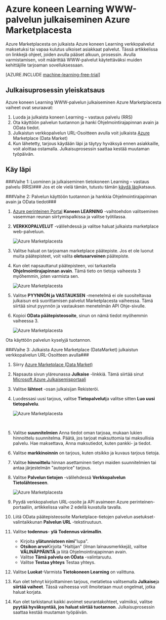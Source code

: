 <properties 
    pageTitle="Julkaise koneen learning WWW-palvelun Azure Marketplacesta | Microsoft Azure" 
    description="Julkaiseminen Azure koneen Learning Web-palvelu Azure Marketplacesta" 
    services="machine-learning" 
    documentationCenter="" 
    authors="BharathS" 
    manager="jhubbard" 
    editor="cgronlun"/>

<tags 
    ms.service="machine-learning" 
    ms.workload="data-services" 
    ms.tgt_pltfrm="na" 
    ms.devlang="na" 
    ms.topic="article" 
    ms.date="09/08/2016" 
    ms.author="bharaths"/>

# <a name="publish-azure-machine-learning-web-service-to-the-azure-marketplace"></a>Azure koneen Learning WWW-palvelun julkaiseminen Azure Marketplacesta 

Azure Marketplacesta on julkaista Azure koneen Learning verkkopalvelut maksetuksi tai vapaa kulutus ulkoiset asiakkaat palvelut. Tässä artikkelissa on linkkejä ohjeet, joiden avulla pääset alkuun, prosessin. Avulla varmistamisen, voit määrittää WWW-palvelut käytettäväksi muiden kehittäjille tarjoaman sovelluksessaan.


[AZURE.INCLUDE [machine-learning-free-trial](../../includes/machine-learning-free-trial.md)]

## <a name="overview-of-the-publishing-process"></a>Julkaisuprosessin yleiskatsaus 

Azure koneen Learning WWW-palvelun julkaiseminen Azure Marketplacesta vaiheet ovat seuraavat:

1. Luoda ja julkaista koneen Learning – vastaus palvelu (RRS)
2. Ota käyttöön palvelun tuotannon ja hanki Ohjelmointirajapinnan avain ja OData tiedot.
3. Julkaistun verkkopalvelun URL-Osoitteen avulla voit julkaista [Azure](https://publish.windowsazure.com/workspace/) Marketplace (Data Market) 
4. Kun lähetetty, tarjous käydään läpi ja täytyy hyväksyä ennen asiakkaille, voit aloittaa ostamalla. Julkaisuprosessin saattaa kestää muutaman työpäivän. 

## <a name="walk-through"></a>Käy läpi
###<a name="step-1-create-and-publish-a-machine-learning-request-response-service-rrs"></a>Vaihe 1: Luominen ja julkaiseminen tietokoneen Learning – vastaus palvelu (RRS)###
 Jos et ole vielä tämän, tutustu tämän [käydä läpi](machine-learning-walkthrough-5-publish-web-service.md)katsaus.

###<a name="step-2-deploy-the-service-to-production-and-obtain-the-api-key-and-odata-endpoint-information"></a>Vaihe 2: Palvelun käyttöön tuotannon ja hankkia Ohjelmointirajapinnan avain ja OData tiedot###
1. [Azure perinteinen Portal](http://manage.windowsazure.com) **Koneen LEARNING** -vaihtoehdon valitseminen vasemman reunan siirtymispalkissa ja valitse työtilassa. 

2. **VERKKOPALVELUT** -välilehdessä ja valitse haluat julkaista marketplace web-palveluun.

    ![Azure Marketplacesta][workspace]

3. Valitse haluat on tarjoaman marketplace päätepiste. Jos et ole luonut muita päätepisteet, voit valita **oletusarvoinen** päätepiste.

4. Kun olet napsauttanut päätepisteen, voi tarkastella **Ohjelmointirajapinnan avain**. Tämä tieto on tietoja vaiheesta 3 myöhemmin, joten varmista sen.

    ![Azure Marketplacesta][apikey]

5. Valitse **PYYNNÖN ja VASTAUKSEN** -menetelmä ei ole suositeltavaa julkaisun erä suorittamisen palvelut Marketplacesta vaiheessa. Tämä siirtää sinut pyynnön ja vastauksen menetelmän API Ohje-sivulle.

6. Kopioi **OData päätepisteosoite**, sinun on nämä tiedot myöhemmin vaiheessa 3.

    ![Azure Marketplacesta][odata]




Ota käyttöön palvelun kyselyjä tuotannon.



###<a name="step-3-use-the-url-of-the-published-web-service-to-publish-to-azure-marketplace-datamarket"></a>Vaihe 3: Julkaista Azure Marketplace (DataMarket) julkaistun verkkopalvelun URL-Osoitteen avulla###

1.  Siirry [Azure Marketplace (Data Market)](http://datamarket.azure.com/home) 
2.  Napsauta sivun yläreunassa **Julkaise** -linkkiä. Tämä siirtää sinut [Microsoft Azure Julkaisemisportaali](https://publish.windowsazure.com)
3.  Valitse **lähteet** -osan julkaisijan Rekisteröi.
4.  Luodessasi uusi tarjous, valitse **Tietopalvelut**ja valitse sitten **Luo uusi tietopalvelu**. 
 
    ![Azure Marketplacesta][image1]

    <br />


5.  Valitse **suunnitelmien** Anna tiedot oman tarjoaa, mukaan lukien hinnoittelu suunnitelma. Päätä, jos tarjoat maksuttomia tai maksullisia palvelu. Hae maksettava, Anna maksutiedot, kuten pankki- ja tiedot.

6.  Valitse **markkinoinnin** on tarjous, kuten otsikko ja kuvaus tarjous tietoja.

7.  Valitse **hinnoittelu** hinnan asettaminen tietyn maiden suunnitelmien tai antaa järjestelmän "autoprice" tarjous.

8. Valitse **Palvelun tietojen** -välilehdessä **Verkkopalvelun** **Tietolähteeseen**.

    ![Azure Marketplacesta][image2]

9.  Pyydä verkkopalvelun URL-osoite ja API avaimeen Azure perinteinen-portaaliin, artikkelissa vaihe 2 edellä kuvatulla tavalla.

10. Liitä OData päätepisteosoite Marketplace-tietojen palvelun asetukset-valintaikkunan **Palvelun URL** -tekstiruutuun.

11. Valitse **todennus**- **ylä** **Todennus värimallin**.

    - Kirjoita **ylätunnisteen nimi**"lupa".
    - **Otsikon arvo**Kirjoita "Haltijan" (ilman lainausmerkkejä), valitse **VÄLINÄPPÄINTÄ** ja liitä Ohjelmointirajapinnan avain.
    - Valitse **Tämä palvelu on OData** -valintaruutu.
    - Valitse **Testaa yhteys** Testaa yhteys.

12. Valitse **Luokat**-Varmista **Tietokoneen Learning** on valittuna.

13. Kun olet tehnyt kirjoittaminen tarjous, metatietoa valitsemalla **Julkaise**ja **siirtää vaiheet**. Tässä vaiheessa voit ilmoitetaan muut ongelmat, jotka haluat korjata.

14. Kun olet tarkistanut kaikki avoimet seurantakohteet, valmiiksi, valitse **pyytää hyväksyntää, jos haluat siirtää tuotannon**. Julkaisuprosessin saattaa kestää muutaman työpäivän. 


[image1]:./media/machine-learning-publish-web-service-to-azure-marketplace/image1.png
[image2]:./media/machine-learning-publish-web-service-to-azure-marketplace/image2.png
[workspace]:./media/machine-learning-publish-web-service-to-azure-marketplace/selectworkspace.png
[apikey]:./media/machine-learning-publish-web-service-to-azure-marketplace/apikey.png
[odata]:./media/machine-learning-publish-web-service-to-azure-marketplace/odata.png
 
